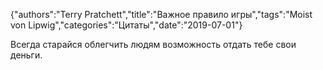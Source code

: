 {"authors":"Terry Pratchett","title":"Важное правило игры","tags":"Moist von Lipwig","categories":"Цитаты","date":"2019-07-01"}

Всегда старайся облегчить людям возможность отдать тебе свои деньги.
